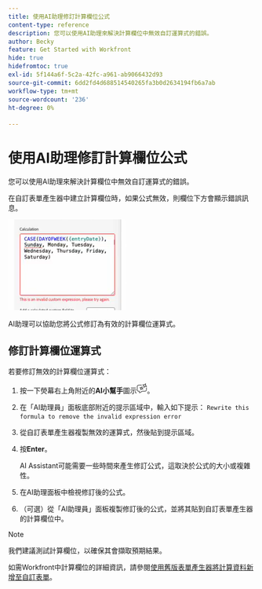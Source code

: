 ```yaml
---
title: 使用AI助理修訂計算欄位公式
content-type: reference
description: 您可以使用AI助理來解決計算欄位中無效自訂運算式的錯誤。
author: Becky
feature: Get Started with Workfront
hide: true
hidefromtoc: true
exl-id: 5f144a6f-5c2a-42fc-a961-ab9066432d93
source-git-commit: 6dd2fd4d688514540265fa3b0d2634194fb6a7ab
workflow-type: tm+mt
source-wordcount: '236'
ht-degree: 0%

---
```


# 使用AI助理修訂計算欄位公式

您可以使用AI助理來解決計算欄位中無效自訂運算式的錯誤。

在自訂表單產生器中建立計算欄位時，如果公式無效，則欄位下方會顯示錯誤訊息。

![無效的運算式錯誤](assets/invalid-expression.png)

AI助理可以協助您將公式修訂為有效的計算欄位運算式。

## 修訂計算欄位運算式

若要修訂無效的計算欄位運算式：

1. 按一下熒幕右上角附近的&#x200B;**AI小幫手**&#x200B;圖示![AI小幫手圖示](assets/ai-assistant-icon.png)。
1. 在「AI助理員」面板底部附近的提示區域中，輸入如下提示：
   `Rewrite this formula to remove the invalid expression error`
1. 從自訂表單產生器複製無效的運算式，然後貼到提示區域。
1. 按&#x200B;**Enter**。

   AI Assistant可能需要一些時間來產生修訂公式，這取決於公式的大小或複雜性。
1. 在AI助理面板中檢視修訂後的公式。
1. （可選）從「AI助理員」面板複製修訂後的公式，並將其貼到自訂表單產生器的計算欄位中。

>[!NOTE]
>
>我們建議測試計算欄位，以確保其會擷取預期結果。

如需Workfront中計算欄位的詳細資訊，請參閱[使用舊版表單產生器將計算資料新增至自訂表單](/help/quicksilver/administration-and-setup/customize-workfront/create-manage-custom-forms/add-calculated-data-to-custom-form.md)。
